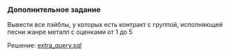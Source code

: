 ### Дополнительное задание

Вывести все лэйблы, у которых есть контракт с группой, исполняющей песни
жанре металл с оценками от 1 до 5

Решение: [extra\_query.sql](queries/extra_query.sql)
